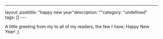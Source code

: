 --- 
layout: posttitle: "happy new year"description: ""category: "undefined" tags: [] --- <p>A little greeting from my to all of my readers, the few I have; Happy New Year! ;)</p>